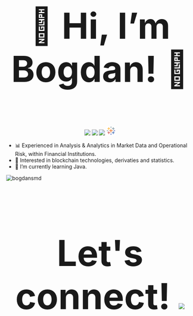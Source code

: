 <h3 align='center' style="font-size:10vw">👋 Hi, I’m Bogdan! 🥔</h3>
<p align='center'>
  <img height=25 src="https://cdn.jsdelivr.net/gh/devicons/devicon/icons/python/python-original.svg"/><img height=25/>
  <img height=25 src="https://cdn.jsdelivr.net/gh/devicons/devicon/icons/r/r-original.svg"/><img height=25/>
  <img height=25 src="https://cdn.jsdelivr.net/gh/devicons/devicon/icons/postgresql/postgresql-original.svg"/><img height=25/>
  <img src="t_icon_96.svg" width="25" height="25">
</p>

<!---
### &nbsp; &nbsp; &nbsp; &nbsp; &nbsp; :snake: :panda_face: :bar_chart:
### Experienced in Analysis & Analytics, within Financial Institutions.

  <img height=25 src="https://user-images.githubusercontent.com/18670428/67620073-ca558e00-f7fa-11e9-9ea2-ed3a80c59210.png"/><img height=25/>
--->
- :bar_chart: Experienced in Analysis & Analytics in Market Data and Operational Risk, within Financial Institutions.
- :telescope: Interested in blockchain technologies, derivaties and statistics.
- 🌱 I’m currently learning Java.

<p align="left">
  <img src="https://komarev.com/ghpvc/?username=bogdansmd&label=Profile%20views&color=0e75b6&style=flat" alt="bogdansmd" />
</p>
<h3 align='center' style="font-size:10vw">
  Let's connect!
  <a href="https://www.linkedin.com/in/bogdan-smedescu-450a75185/">
  <img height="20" src="https://cdn2.iconfinder.com/data/icons/social-icon-3/512/social_style_3_in-306.png"/>
</h3>
